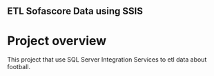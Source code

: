 ## ETL Sofascore Data using SSIS

# Project overview
This project that use SQL Server Integration Services to etl data about football.
